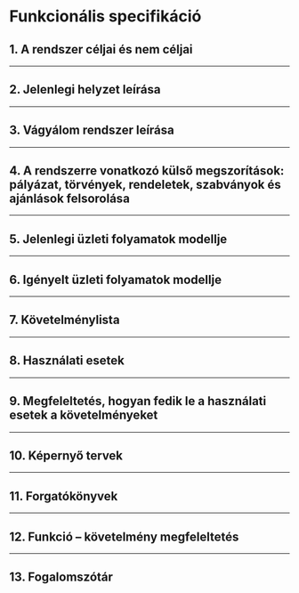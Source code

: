 # **Funkcionális specifikáció**
## 1. A rendszer céljai és nem céljai

---
## 2. Jelenlegi helyzet leírása

---
## 3. Vágyálom rendszer leírása

---
## 4. A rendszerre vonatkozó külső megszorítások: pályázat, törvények, rendeletek, szabványok és ajánlások felsorolása

---
## 5. Jelenlegi üzleti folyamatok modellje

---
## 6. Igényelt üzleti folyamatok modellje

---
## 7. Követelménylista

---
## 8. Használati esetek

---
## 9. Megfeleltetés, hogyan fedik le a használati esetek a követelményeket

---
## 10. Képernyő tervek

---
## 11. Forgatókönyvek

---
## 12. Funkció – követelmény megfeleltetés

---
## 13. Fogalomszótár

